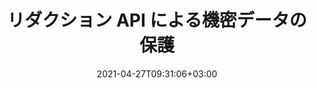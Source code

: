 ---
############################# Static ############################
layout: "product"
date: 2021-04-27T09:31:06+03:00
draft: false

product: "Redaction"
product_tag: "redaction"
platform: "Python via .NET"
platform_tag: "python-net"

############################# Head ############################
head_title: "Python via .NET リダクション API | PDF Word Excel 画像からプライベートテキストを非表示にする"
head_description: "Python のドキュメント編集 API。PDF、Microsoft Word、Excel、プレゼンテーション、ラスターイメージから機密コンテンツを編集、非表示、削除します。"

############################# Header ############################
title: "リダクション API による機密データの保護"
description: "Python API を使用して、文書、ワークシート、プレゼンテーション、PDF、ラスターイメージファイルから機密コンテンツやメタデータを編集、非表示、削除します。"
button:
    enable: true

############################# SubMenu ############################
submenu:
    enable: true
    
    left:
        img_alt: "GroupDocs.Redaction for Python via .NET"
        image: "/border/groupdocs-redaction-python-net.svg"
        product: "GroupDocs.Redaction"
        platform: "Python via .NET"

    middle:
        button:
            # button loop
            - link: "#overview"
              text: "概要"

            # button loop
            - link: "#features"
              text: "機能"

            # button loop
            - link: "#support"
              text: "サポート"

            # button loop
            - link: "https://products.groupdocs.app/redaction"
              text: "ライブデモ"

            # button loop
            - link: "https://purchase.groupdocs.com/pricing/redaction/net"
              text: "価格設定"

    right:
        link_download: "https://downloads.groupdocs.com/redaction"
        link_learn: "https://docs.groupdocs.com/redaction/python-net/"
        link_buy: "https://purchase.groupdocs.com"

############################# Overview ############################
overview:
    enable: true
    content: |
      GroupDocs.Redaction for Python via .NET は、Microsoft Word、Excel、PowerPoint、PDF などのさまざまなファイル形式から機密データや機密データを消去するのに役立つ API ライブラリです。当社の Redaction API の単一の形式に依存しないインターフェイスは、テキスト編集、メタデータ編集、注釈編集、表形式文書編集など、さまざまなタイプの編集をサポートします。GroupDocs.Redaction for Python via .NET API では、パスワードで保護されたファイルを編集することもできます。文書を元の形式で保存することも、元のページのラスターイメージを使用してサニタイズされた PDF 文書を作成することもできます。
    tabs:
      enable: true
      
      ## TAB ONE ##
      tab_one:
        description: |
          Python の GroupDocs.Redaction の概要は次のとおりです。
      
        right:
          enable: true
          icon: "fab fa-html5"
          title: "概要"
          content: |
            * テキストを編集
            * メタデータを編集
            * 注釈を編集
            * 表形式文書の編集
            * 保護対象ファイルの編集
            * カスタマイズ
      
      ## TAB TWO ##
      tab_two:
        description: |
          Python の GroupDocs.Redaction は次の [ドキュメントファイル形式](https://docs.groupdocs.com/redaction/python-net/supported-document-formats) をサポートしています。

        right:
          enable: true
          table:
            # table loop
            - title: "テキスト、メタデータ、コメントの編集"
              content: |
                * **Word**: DOC、DOCX、DOT、ODT、DOTX、DOCM、DOTM、RTF
                * **Excel**: XLS、XLSX、XLT、XLTX、XLSM、XLTM、CSV
                * **PowerPoint**: PPT、PPTX、PPS、PPSX、POTX、PPTM、PPSM、POTM
                * **固定レイアウト**: PDF
                * **ラスターイメージ**: JPG、BMP、PNG、GIF、TIFF

      ## TAB THREE ##
      tab_three:
        description: |
          GroupDocs.Redaction for Python via .NET は、以下のオペレーティングシステム、フレームワーク、パッケージマネージャーをサポートしています。
        
        left:
          enable: true
          table:
            # table loop
            - icon: "fab fa-windows"
              title: "オペレーティングシステム"
              content: |
                * any 32-bit or 64-bit operating system where .NET 6 is installed
                * Mac OS X and so far only the ARM64 architecture
                * Microsoft Windows Server 2003 and later
                * Microsoft Windows XP (x64, x86)
                * Microsoft Windows Vista (x64, x86)
                * Microsoft Windows 7, 8, 8.1 (x64, x86)
                * Microsoft Windows 10 (x64, x86)
                * Microsoft Windows 11 (x64)

            # table loop
            - icon: "fas fa-code"
              title: "サポート対象フレームワーク"
              content: |
                * .NET 6 or higher

        right:
          enable: true
          table:
            # table loop
            - icon: "fas fa-box"
              title: "パッケージマネージャ"
              content: |
                * PyPi

            # table loop
            - icon: "fas fa-tools"
              title: "開発環境"
              content: |
                * Atom
                * Sublime
                * Microsoft Visual Code
                * Microsoft Visual Studio


############################# Features ############################
features:
    enable: true
    title: "Python 機能の場合は GroupDocs.Redaction"

    feature:
      # feature loop
      - icon: "fas fa-copy"
        content: "大文字と小文字を区別して完全に一致する語句を検索する"

      # feature loop
      - icon: "fas fa-eye"
        content: "文字列置換の代わりにカラーボックスを使用して編集されたテキストを非表示にする"

      # feature loop
      - icon: "fas fa-bolt"
        content: "正規表現検索を使用して任意のテキストを検索して編集します"
      
      # feature loop
      - icon: "fas fa-file-powerpoint"
        content: "文書の分類されたメタデータ情報のすべてまたは任意の組み合わせをフィルタする"

      # feature loop
      - icon: "fas fa-code"
        content: "特定の文書の完全なメタデータ情報をすばやく消去"

      # feature loop
      - icon: "fas fa-cloud"
        content: "編集の範囲を Excel の特定のワークシートや列に設定します"

      # feature loop
      - icon: "fas fa-remove-format"
        content: "文書からすべてまたは特定のコメントやその他の注釈を削除する"

      # feature loop
      - icon: "fas fa-comment-slash"
        content: "注釈テキストから機密データを検索して削除"

      # feature loop
      - icon: "fas fa-location-arrow"
        content: "独自のフォーマットと編集で作業する能力"

      # feature loop
      - icon: "fas fa-border-all"
        content: "ラスター画像形式と画像領域編集のサポート"

      # feature loop
      - icon: "fas fa-wrench"
        content: "XML ファイル内の編集ルール (ポリシー) のセットを指定"

      # feature loop
      - icon: "fas fa-columns"
        content: "PDF への変換時にページ範囲と PDF コンプライアンスレベルを指定"

      # feature loop
      - icon: "fas fa-file-word"
        content: "EXIF メタデータの編集または画像ファイルからの削除"

      # feature loop
      - icon: "fas fa-envelope"
        content: "PDF、Word、およびプレゼンテーションドキュメント内の埋め込み画像を編集"

      # feature loop
      - icon: "fas fa-print"
        content: "編集ポリシーを XML ファイルとして保存する"

    more_feature:
      # more_feature_loop
      - title: "簡単かつ管理可能な機密データの編集"
        content: |
          GroupDocs.Redaction for Python via .NET API を使用すると、重要な機密情報をサポート対象ドキュメントからどのように隠すか、削除するかを完全に制御できます。当社のリダクション API の使い方はとてもシンプルで分かりやすいです。  

          次の例では、サポートされているドキュメントを読み込み、「2 桁、スペースまたはなし、2 桁、アゲインスペースと 6 桁」（12 34 567890 など）に一致するテキストをすべて削除します（例：12 34 567890）。青色のボックスには Python を使用しています。これが完了すると、ドキュメントの名前に「Redacted'」というサフィックスを付けて元の形式で保存します。

          ```python
            import groupdocs.redaction as gr
            import groupdocs.redaction.redactions as grr
            import groupdocs.pydrawing as grd

            def run():

                # Specify the redaction options
                color = grd.Color.from_argb(255, 220, 20, 60)
                repl_opt = grr.ReplacementOptions(color)
                reg_red = grr.RegexRedaction("\\d{2}\\s*\\d{2}[^\\d]*\\d{6}", repl_opt)

                # Load the document to be redacted
                with gr.Redactor("source.pdf") as redactor:

                    # Apply the redaction
                    result = redactor.apply(reg_red)
        
                    # Save the redacted document
                    result_path = redactor.save()
          ```

############################# Support ############################
support:
    enable: true

############################# Solutions ############################
solutions:
    enable: true
    title: "GroupDocs.Redaction は、他の一般的な開発環境向けのドキュメント表示 API を提供しています"

    solution:
        # solution loop
        - img_alt: "GroupDocs.Redaction for Python via .NET"
          image: "/border/groupdocs-redaction-net.svg"
          product: "GroupDocs.Redaction"
          platform: ".NET"
          link: "/redaction/net/"

        # solution loop
        - img_alt: "GroupDocs.Redaction for Java"
          image: "/border/groupdocs-redaction-java.svg"
          product: "GroupDocs.Redaction"
          platform: "Java"
          link: "/redaction/java/"

############################# Back to top ###############################
back_to_top:
  enable: true
---